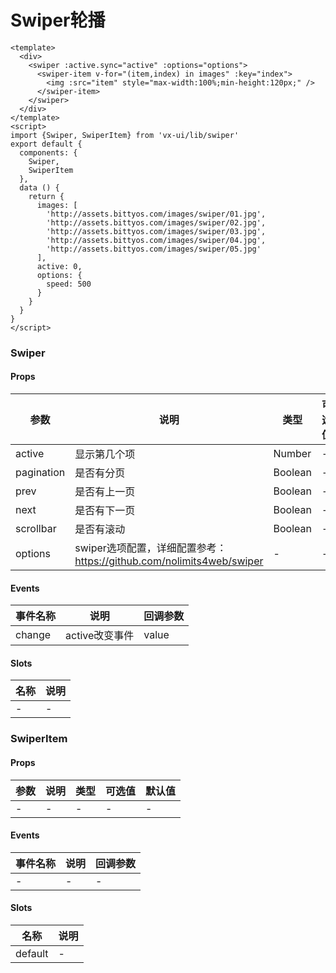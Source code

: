 # Swiper轮播

```
<template>
  <div>
    <swiper :active.sync="active" :options="options">
      <swiper-item v-for="(item,index) in images" :key="index">
        <img :src="item" style="max-width:100%;min-height:120px;" />
      </swiper-item>
    </swiper>
  </div>
</template>
<script>
import {Swiper, SwiperItem} from 'vx-ui/lib/swiper'
export default {
  components: {
    Swiper,
    SwiperItem
  },
  data () {
    return {
      images: [
        'http://assets.bittyos.com/images/swiper/01.jpg',
        'http://assets.bittyos.com/images/swiper/02.jpg',
        'http://assets.bittyos.com/images/swiper/03.jpg',
        'http://assets.bittyos.com/images/swiper/04.jpg',
        'http://assets.bittyos.com/images/swiper/05.jpg'
      ],
      active: 0,
      options: {
        speed: 500
      }
    }
  }
}
</script>
```

### Swiper
#### Props
| 参数      | 说明    | 类型      | 可选值       | 默认值   |
|---------- |-------- |---------- |------------- |--------- |
| active     | 显示第几个项   | Number  |   -       |    0    |
| pagination     | 是否有分页   | Boolean  |   -       |    true    |
| prev     | 是否有上一页   | Boolean  |   -       |    false    |
| next     | 是否有下一页   | Boolean  |   -       |    false    |
| scrollbar     | 是否有滚动   | Boolean  |   -       |    false    |
| options     | swiper选项配置，详细配置参考：https://github.com/nolimits4web/swiper   | -  |   -       |    -    |

#### Events
| 事件名称 | 说明 | 回调参数 |
|---------|--------|---------|
| change | active改变事件 | value |

#### Slots
| 名称 | 说明 | 
|---------|--------|
| - | - |

### SwiperItem
#### Props
| 参数      | 说明    | 类型      | 可选值       | 默认值   |
|---------- |-------- |---------- |------------- |--------- |
| -     | -   | -  |   -       |    -    |

#### Events
| 事件名称 | 说明 | 回调参数 |
|---------|--------|---------|
| - | - | - |

#### Slots
| 名称 | 说明 | 
|---------|--------|
| default | - |